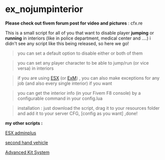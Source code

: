 # ex_nojumpinterior

**Please check out fivem forum post for video and pictures** : cfx.re

This is a small script for all of you that want to disable player **jumping** or **running** in interiors (like in police department, medical center and ....)
i didn't see any script like this being released, so here we go!

>you can set a default option to disable either or both of them


>you can set any player character to be able to jump/run (or vice versa) in interiors

>if you are using [ESX](https://github.com/esx-framework/es_extended) (or [ExM](https://github.com/extendedmode/extendedmode)) , you can also make exceptions for any job (and also every single interior) if you want

>you can get the interior info (in your Fivem F8 console) by a configurable command in your config.lua

> installation : just download the script, drag it to your resources folder and add it to your server CFG, [config as you want] ,done!

**my other scripts :**

[ESX adminplus](https://forum.cfx.re/t/esx-v1-exm-esx-adminplus/1202550)

[second hand vehicle](https://forum.cfx.re/t/esx-exm-second-hand-vehicle-v1-2-2-sell-your-used-cars-to-other-players)

[Advanced Kit System](https://forum.cfx.re/t/standalone-esx-advanced-kit-system)
